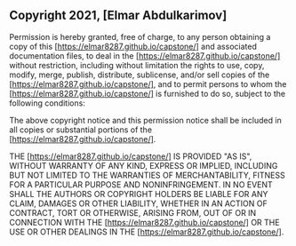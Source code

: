 ## Copyright 2021, [Elmar Abdulkarimov]

Permission is hereby granted, free of charge, to any person obtaining a copy of this [https://elmar8287.github.io/capstone/] and associated documentation files, to deal in the [https://elmar8287.github.io/capstone/] without restriction, including without limitation the rights to use, copy, modify, merge, publish, distribute, sublicense, and/or sell copies of the [https://elmar8287.github.io/capstone/], and to permit persons to whom the [https://elmar8287.github.io/capstone/] is furnished to do so, subject to the following conditions:

The above copyright notice and this permission notice shall be included in all copies or substantial portions of the [https://elmar8287.github.io/capstone/].

THE [https://elmar8287.github.io/capstone/] IS PROVIDED "AS IS", WITHOUT WARRANTY OF ANY KIND, EXPRESS OR IMPLIED, INCLUDING BUT NOT LIMITED TO THE WARRANTIES OF MERCHANTABILITY, FITNESS FOR A PARTICULAR PURPOSE AND NONINFRINGEMENT. IN NO EVENT SHALL THE AUTHORS OR COPYRIGHT HOLDERS BE LIABLE FOR ANY CLAIM, DAMAGES OR OTHER LIABILITY, WHETHER IN AN ACTION OF CONTRACT, TORT OR OTHERWISE, ARISING FROM, OUT OF OR IN CONNECTION WITH THE [https://elmar8287.github.io/capstone/] OR THE USE OR OTHER DEALINGS IN THE [https://elmar8287.github.io/capstone/].
